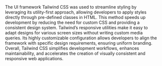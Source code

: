 The UI framework Tailwind CSS was used to streamline styling by leveraging its utility-first approach, allowing developers to apply styles directly through pre-defined classes in HTML.
This method speeds up development by reducing the need for custom CSS and providing a consistent design system. 
Tailwind’s responsive utilities make it easy to adapt designs for various screen sizes without writing custom media queries.
Its highly customizable configuration allows developers to align the framework with specific design requirements, ensuring uniform branding. 
Overall, Tailwind CSS simplifies development workflows, enhances maintainability, and accelerates the creation of visually consistent and responsive web applications.
